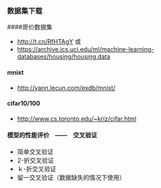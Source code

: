 ### 数据集下载
####房价数据集
* http://t.cn/RfHTAgY 或
* https://archive.ics.uci.edu/ml/machine-learning-databases/housing/housing.data

#### mnist
* http://yann.lecun.com/exdb/mnist/

#### cifar10/100
* http://www.cs.toronto.edu/~kriz/cifar.html

#### 模型的性能评价　——　交叉验证
* 简单交叉验证
* 2-折交叉验证
* ｋ-折交叉验证
* 留一交叉验证（数据缺失的情况下使用）


